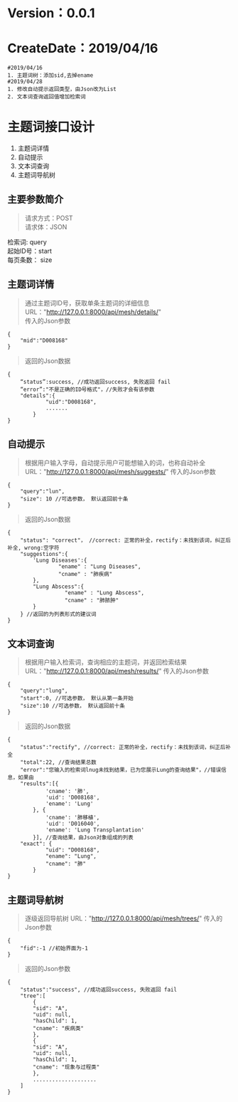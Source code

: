 # Version：0.0.1
# CreateDate：2019/04/16

	#2019/04/16
	1. 主题词树：添加sid,去掉ename
	#2019/04/28
	1. 修改自动提示返回类型，由Json改为List
	2. 文本词查询返回值增加检索词

# 主题词接口设计
1. 主题词详情
2. 自动提示
3. 文本词查询
4. 主题词导航树

## 主要参数简介
>请求方式：POST  
>请求体：JSON

检索词: query  
起始ID号：start  
每页条数： size  

## 主题词详情
> 通过主题词ID号，获取单条主题词的详细信息  
> URL："http://127.0.0.1:8000/api/mesh/details/"  
> 传入的Json参数    

    {
		"mid":"D008168"
	}
> 返回的Json数据

    {
		“status”:success, //成功返回success, 失败返回 fail
		“error”:"不是正确的ID号格式"，//失败才会有该参数
		"details":{
				"uid":"D008168",
				.......
			}
	}

## 自动提示
> 根据用户输入字母，自动提示用户可能想输入的词，也称自动补全  
> URL："http://127.0.0.1:8000/api/mesh/suggests/"
> 传入的Json参数  

    {
		"query":"lun",
		"size": 10 //可选参数， 默认返回前十条
	}

> 返回的Json数据

    {
		"status": "correct"， //correct: 正常的补全，rectify：未找到该词，纠正后补全, wrong:空字符
		"suggestions":{
			'Lung Diseases':{
              		"ename" : "Lung Diseases",
              		"cname" : "肺疾病"
			},
			"Lung Abscess":{
		              "ename" : "Lung Abscess",
		              "cname" : "肺脓肿"
			}
		} //返回的为列表形式的建议词
	}

## 文本词查询
> 根据用户输入检索词，查询相应的主题词，并返回检索结果  
> URL："http://127.0.0.1:8000/api/mesh/results/"
> 传入的Json参数  

    {
		"query":"lung",
		"start":0, //可选参数， 默认从第一条开始
		"size":10 //可选参数， 默认返回前十条
	}

> 返回的Json数据

    {
		"status":"rectify", //correct: 正常的补全，rectify：未找到该词，纠正后补全
		"total":22, //查询结果总数
		"error":"您输入的检索词lnug未找到结果，已为您展示Lung的查询结果"，//错误信息，如果由
		"results":[{
				'cname': '肺',
				'uid': 'D008168',
				'ename': 'Lung'
			}, {
				'cname': '肺移植',
				'uid': 'D016040',
				'ename': 'Lung Transplantation'
			}], //查询结果，由Json对象组成的列表
		"exact": {
		        "uid": "D008168",
		        "ename": "Lung",
		        "cname": "肺"
			}
	}

## 主题词导航树
> 逐级返回导航树
> URL："http://127.0.0.1:8000/api/mesh/trees/"
> 传入的Json参数  

	{
		"fid":-1 //初始界面为-1
	}

>返回的Json参数

	{
		"status":"success", //成功返回success, 失败返回 fail
		"tree":[
			{
			"sid": "A",
			"uid": null,
			"hasChild": 1,
			"cname": "疾病类"
			},
			{
			"sid": "A",
			"uid": null,
			"hasChild": 1,
			"cname": "现象与过程类"
			},
			....................
		]
	}